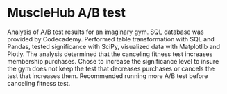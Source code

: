 # MuscleHub A/B test
Analysis of A/B test results for an imaginary gym. SQL database was provided by Codecademy. Performed table transformation with SQL and Pandas, tested significance with SciPy, visualized data with Matplotlib and Plotly. The analysis determined that the canceling fitness test increases membership purchases. Chose to increase the significance level to insure the gym does not keep the test that decreases purchases or cancels the test that increases them. Recommended running more A/B test before canceling fitness test.

